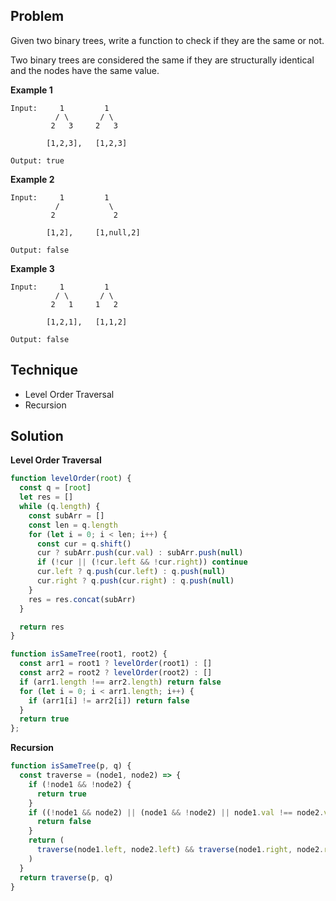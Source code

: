 ## Problem

Given two binary trees, write a function to check if they are the same or not.

Two binary trees are considered the same if they are structurally identical and the nodes have the same value.

**Example 1**

```
Input:     1         1
          / \       / \
         2   3     2   3

        [1,2,3],   [1,2,3]

Output: true
```

**Example 2**

```
Input:     1         1
          /           \
         2             2

        [1,2],     [1,null,2]

Output: false
```

**Example 3**

```
Input:     1         1
          / \       / \
         2   1     1   2

        [1,2,1],   [1,1,2]

Output: false
```

## Technique

- Level Order Traversal
- Recursion

## Solution

**Level Order Traversal**

```javascript
function levelOrder(root) {
  const q = [root]
  let res = []
  while (q.length) {
    const subArr = []
    const len = q.length
    for (let i = 0; i < len; i++) {
      const cur = q.shift()
      cur ? subArr.push(cur.val) : subArr.push(null)
      if (!cur || (!cur.left && !cur.right)) continue
      cur.left ? q.push(cur.left) : q.push(null)
      cur.right ? q.push(cur.right) : q.push(null)
    }
    res = res.concat(subArr)
  }

  return res
}

function isSameTree(root1, root2) {
  const arr1 = root1 ? levelOrder(root1) : []
  const arr2 = root2 ? levelOrder(root2) : []
  if (arr1.length !== arr2.length) return false
  for (let i = 0; i < arr1.length; i++) {
    if (arr1[i] != arr2[i]) return false
  }
  return true
};
```

**Recursion**

```javascript
function isSameTree(p, q) {
  const traverse = (node1, node2) => {
    if (!node1 && !node2) {
      return true
    }
    if ((!node1 && node2) || (node1 && !node2) || node1.val !== node2.val) {
      return false
    }
    return (
      traverse(node1.left, node2.left) && traverse(node1.right, node2.right)
    )
  }
  return traverse(p, q)
}
```
